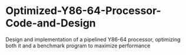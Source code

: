 # Optimized-Y86-64-Processor-Code-and-Design
Design and implementation of a pipelined Y86-64 processor, optimizing both it and a benchmark program to maximize performance

